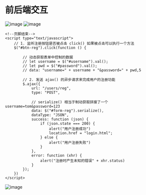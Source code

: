 # 前后端交互

​![image](https://img2022.cnblogs.com/blog/2402369/202210/2402369-20221002022142442-1544106777.png) ![image](https://img2022.cnblogs.com/blog/2402369/202210/2402369-20221002022244659-335441805.png)​

```
<!--页脚结束-->
<script type="text/javascript">
    // 1. 监听注册按钮是否被点击 click() 如果被点击可以执行一个方法
    $("#btn-reg").click(function () {
​
        // 动态获取表单中控制的数据
        // let username = $("#username").val();
        // let pwd = $("#password").val();
        // data: "username=" + username + "&password=" + pwd,5
​
        // 2. 发送 ajax() 的异步请求来完成用户的注册功能
        $.ajax({
            url: "/users/reg",
            type: "POST",
​
            // serialize() 相当于制动获取拼接了一个 username=tom&password=123
            data: $("#form-reg").serialize(),
            dataType: "JSON",
            success: function (json) {
                if (json.state === 200) {
                    alert("用户注册成功")
                    location.href = "login.html";
                } else {
                    alert("用户注册失败")
                }
            },
            error: function (xhr) {
                alert("注册时产生未知的错误" + xhr.status)
            }
        });
    })
</script>
```

​![image](https://img2022.cnblogs.com/blog/2402369/202210/2402369-20221002022444358-682053493.png)​

‍
